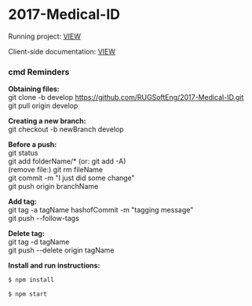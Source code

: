 # 2017-Medical-ID

Running project: [VIEW](https://medid.herokuapp.com/)

Client-side documentation: [VIEW](https://htmlpreview.github.io/?https://raw.githubusercontent.com/RUGSoftEng/2017-Medical-ID/develop/doc/index.html)

### cmd Reminders ###

**Obtaining files:**   
git clone -b develop https://github.com/RUGSoftEng/2017-Medical-ID.git  
git pull origin develop

**Creating a new branch:**   
git checkout -b newBranch develop

**Before a push:**   
git status  
git add folderName/* (or: git add -A)  
(remove file:) git rm fileName  
git commit -m "I just did some change"   
git push origin branchName 

**Add tag:**  
git tag -a tagName hashofCommit -m "tagging message"  
git push --follow-tags  

**Delete tag:**  
git tag -d tagName  
git push --delete origin tagName

**Install and run instructions:**
```sh
$ npm install
```

```sh
$ npm start
```
